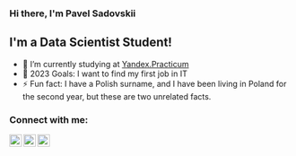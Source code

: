 ### Hi there, I'm Pavel Sadovskii

## I'm a Data Scientist Student!
- 🔭 I’m currently studying at [Yandex.Practicum]([https://practicum.yandex.ru/])
- 🥅 2023 Goals: I want to find my first job in IT
- ⚡ Fun fact: I have a Polish surname, and I have been living in Poland for the second year, but these are two unrelated facts.

### Connect with me:
[<img align="left" alt="pavel_sadovskii | LinkedIn" width="22px" src="https://cdn.jsdelivr.net/npm/simple-icons@v3/icons/linkedin.svg" />][linkedin]
[<img align="left" alt="pavel_sadovskii | Instagram" width="22px" src="https://cdn.jsdelivr.net/npm/simple-icons@v3/icons/instagram.svg" />][instagram]
[<img align="left" alt="pavel_sadovskii | Telegram" width="22px" src="https://upload.wikimedia.org/wikipedia/commons/8/82/Telegram_logo.svg" />][telegram] 
<br />


[Yandex.Practicum]: https://practicum.yandex.ru/
[linkedin]: https://www.linkedin.com/in/pavel-sadovskii-9067a9250/
[instagram]: https://www.instagram.com/pavel.sadovskiy/
[telegram]: https://t.me/pavel_sadovskii

